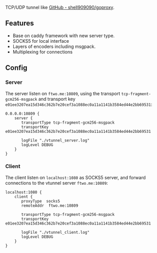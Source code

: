     
TCP/UDP tunnel like [GitHub - shell909090/goproxy](https://github.com/shell909090/goproxy). 

## Features
* Base on caddy framework with new server type.
* SOCKS5 for local interface
* Layers of encoders including msgpack. 
* Multiplexing for connections

## Config

### Server
The server listen on `ftwo.me:10809`, using the transport `tcp-fragment-gcm256-msgpack` and transport
key `e01ee3207ea15d346c362b7e20cef3a1088ec0a11a1141b3584ed44e2bb69531`:

```
0.0.0.0:10809 {
    server {
       transportType tcp-fragment-gcm256-msgpack
       transportKey  e01ee3207ea15d346c362b7e20cef3a1088ec0a11a1141b3584ed44e2bb69531

       logFile "./vtunnel_server.log"
       logLevel DEBUG
    }
}
```

### Client
The client listen on `localhost:1080` as SOCKS5 server, and forward connections to the vtunnel server `ftwo.me:10809`:

```
localhost:1080 {
    client {
       proxyType  socks5
       remoteAddr  ftwo.me:10809

       transportType tcp-fragment-gcm256-msgpack
       transportKey  e01ee3207ea15d346c362b7e20cef3a1088ec0a11a1141b3584ed44e2bb69531

       logFile "./vtunnel_client.log"
       logLevel DEBUG
    }
}
```
